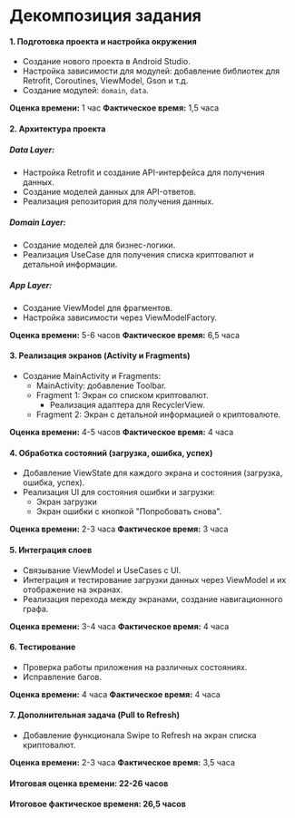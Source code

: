 # Декомпозиция задания

#### 1. Подготовка проекта и настройка окружения

- Создание нового проекта в Android Studio.
- Настройка зависимости для модулей: добавление библиотек для Retrofit, Coroutines, ViewModel, Gson и т.д.
- Создание модулей: `domain`, `data`.

**Оценка времени:** 1 час
**Фактическое время:** 1,5 часа

#### 2. Архитектура проекта

##### Data Layer:
- Настройка Retrofit и создание API-интерфейса для получения данных.
- Создание моделей данных для API-ответов.
- Реализация репозитория для получения данных.

##### Domain Layer:
- Создание моделей для бизнес-логики.
- Реализация UseCase для получения списка криптовалют и детальной информации.

##### App Layer:
- Создание ViewModel для фрагментов.
- Настройка зависимости через ViewModelFactory.

**Оценка времени:** 5-6 часов
**Фактическое время:** 6,5 часа

#### 3. Реализация экранов (Activity и Fragments)

- Создание MainActivity и Fragments:
  - MainActivity: добавление Toolbar.
  - Fragment 1: Экран со списком криптовалют.
    - Реализация адаптера для RecyclerView.
  - Fragment 2: Экран с детальной информацией о криптовалюте.

**Оценка времени:** 4-5 часов
**Фактическое время:** 4 часа

#### 4. Обработка состояний (загрузка, ошибка, успех)

- Добавление ViewState для каждого экрана и состояния (загрузка, ошибка, успех).
- Реализация UI для состояния ошибки и загрузки:
  - Экран загрузки
  - Экран ошибки с кнопкой "Попробовать снова".

**Оценка времени:** 2-3 часа
**Фактическое время:** 3 часа

#### 5. Интеграция слоев

- Связывание ViewModel и UseCases с UI.
- Интеграция и тестирование загрузки данных через ViewModel и их отображение на экранах.
- Реализация перехода между экранами, создание навигационного графа.

**Оценка времени:** 3-4 часа
**Фактическое время:** 4 часа

#### 6. Тестирование

- Проверка работы приложения на различных состояниях.
- Исправление багов.

**Оценка времени:** 4 часа
**Фактическое время:** 4 часа

#### 7. Дополнительная задача (Pull to Refresh)

- Добавление функционала Swipe to Refresh на экран списка криптовалют.

**Оценка времени:** 2-3 часа
**Фактическое время:** 3,5 часа


#### Итоговая оценка времени: 22-26 часов
#### Итоговое фактическое временя: 26,5 часов